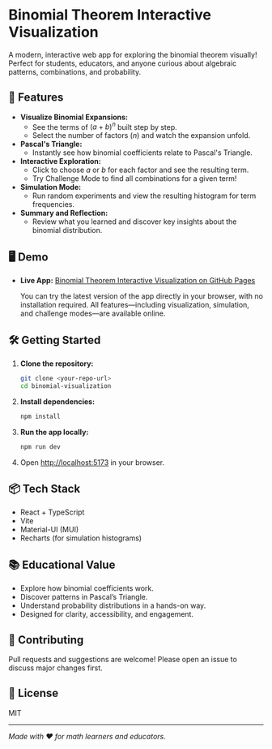 # Binomial Theorem Interactive Visualization

A modern, interactive web app for exploring the binomial theorem visually! Perfect for students, educators, and anyone curious about algebraic patterns, combinations, and probability.

## 🚀 Features

- **Visualize Binomial Expansions:**
  - See the terms of $(a+b)^n$ built step by step.
  - Select the number of factors ($n$) and watch the expansion unfold.
- **Pascal's Triangle:**
  - Instantly see how binomial coefficients relate to Pascal's Triangle.
- **Interactive Exploration:**
  - Click to choose $a$ or $b$ for each factor and see the resulting term.
  - Try Challenge Mode to find all combinations for a given term!
- **Simulation Mode:**
  - Run random experiments and view the resulting histogram for term frequencies.
- **Summary and Reflection:**
  - Review what you learned and discover key insights about the binomial distribution.

## 🖥️ Demo

- **Live App:** [Binomial Theorem Interactive Visualization on GitHub Pages](https://motilinbal.github.io/binomial/)

  You can try the latest version of the app directly in your browser, with no installation required. All features—including visualization, simulation, and challenge modes—are available online.

## 🛠️ Getting Started

1. **Clone the repository:**
   ```bash
   git clone <your-repo-url>
   cd binomial-visualization
   ```
2. **Install dependencies:**
   ```bash
   npm install
   ```
3. **Run the app locally:**
   ```bash
   npm run dev
   ```
4. Open [http://localhost:5173](http://localhost:5173) in your browser.

## 📦 Tech Stack
- React + TypeScript
- Vite
- Material-UI (MUI)
- Recharts (for simulation histograms)

## 📚 Educational Value
- Explore how binomial coefficients work.
- Discover patterns in Pascal’s Triangle.
- Understand probability distributions in a hands-on way.
- Designed for clarity, accessibility, and engagement.

## 🤝 Contributing
Pull requests and suggestions are welcome! Please open an issue to discuss major changes first.

## 📄 License
MIT

---

*Made with ❤️ for math learners and educators.*
